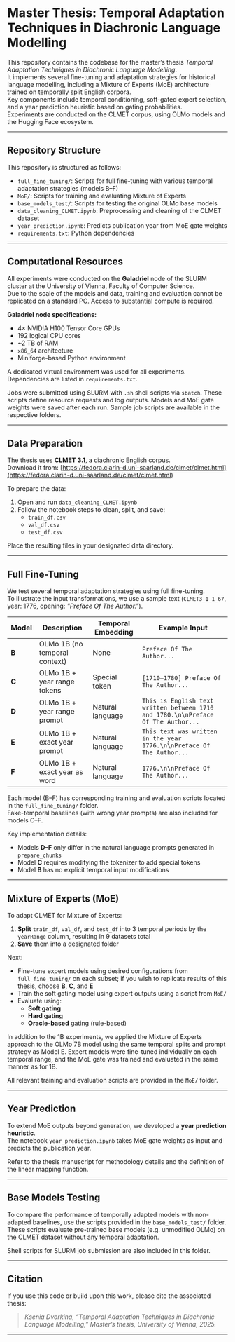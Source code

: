 # Master Thesis: Temporal Adaptation Techniques in Diachronic Language Modelling

This repository contains the codebase for the master’s thesis *Temporal Adaptation Techniques in Diachronic Language Modelling*.  
It implements several fine-tuning and adaptation strategies for historical language modelling, including a Mixture of Experts (MoE) architecture trained on temporally split English corpora.  
Key components include temporal conditioning, soft-gated expert selection, and a year prediction heuristic based on gating probabilities.  
Experiments are conducted on the CLMET corpus, using OLMo models and the Hugging Face ecosystem.

---

## Repository Structure

This repository is structured as follows:

- `full_fine_tuning/`: Scripts for full fine-tuning with various temporal adaptation strategies (models B–F)
- `MoE/`: Scripts for training and evaluating Mixture of Experts
- `base_models_test/`: Scripts for testing the original OLMo base models
- `data_cleaning_CLMET.ipynb`: Preprocessing and cleaning of the CLMET dataset
- `year_prediction.ipynb`: Predicts publication year from MoE gate weights
- `requirements.txt`: Python dependencies

---

## Computational Resources

All experiments were conducted on the **Galadriel** node of the SLURM cluster at the University of Vienna, Faculty of Computer Science.  
Due to the scale of the models and data, training and evaluation cannot be replicated on a standard PC. Access to substantial compute is required.

**Galadriel node specifications:**

- 4× NVIDIA H100 Tensor Core GPUs  
- 192 logical CPU cores  
- ~2 TB of RAM  
- `x86_64` architecture  
- Miniforge-based Python environment

A dedicated virtual environment was used for all experiments.  Dependencies are listed in `requirements.txt`.

Jobs were submitted using SLURM with `.sh` shell scripts via `sbatch`. These scripts define resource requests and log outputs. Models and MoE gate weights were saved after each run. Sample job scripts are available in the respective folders.

---

## Data Preparation

The thesis uses **CLMET 3.1**, a diachronic English corpus.  
Download it from: [https://fedora.clarin-d.uni-saarland.de/clmet/clmet.html](https://fedora.clarin-d.uni-saarland.de/clmet/clmet.html)

To prepare the data:

1. Open and run `data_cleaning_CLMET.ipynb`
2. Follow the notebook steps to clean, split, and save:
   - `train_df.csv`
   - `val_df.csv`
   - `test_df.csv`

Place the resulting files in your designated data directory.

---

## Full Fine-Tuning

We test several temporal adaptation strategies using full fine-tuning.  
To illustrate the input transformations, we use a sample text (`CLMET3_1_1_67`, year: 1776, opening: *"Preface Of The Author."*).

| Model | Description | Temporal Embedding | Example Input |
|-------|-------------|---------------------|----------------|
| **B** | OLMo 1B (no temporal context) | None | `Preface Of The Author...` |
| **C** | OLMo 1B + year range tokens | Special token | `[1710–1780] Preface Of The Author...` |
| **D** | OLMo 1B + year range prompt | Natural language | `This is English text written between 1710 and 1780.\n\nPreface Of The Author...` |
| **E** | OLMo 1B + exact year prompt | Natural language | `This text was written in the year 1776.\n\nPreface Of The Author...` |
| **F** | OLMo 1B + exact year as word | Natural language | `1776.\n\nPreface Of The Author...` |

Each model (B–F) has corresponding training and evaluation scripts located in the `full_fine_tuning/` folder.  
Fake-temporal baselines (with wrong year prompts) are also included for models C–F.

Key implementation details:

- Models **D–F** only differ in the natural language prompts generated in `prepare_chunks`
- Model **C** requires modifying the tokenizer to add special tokens
- Model **B** has no explicit temporal input modifications

---

## Mixture of Experts (MoE)

To adapt CLMET for Mixture of Experts:

1. **Split** `train_df`, `val_df`, and `test_df` into 3 temporal periods by the `yearRange` column, resulting in 9 datasets total 
2. **Save** them into a designated folder

Next:

- Fine-tune expert models using desired configurations from `full_fine_tuning/` on each subset; if you wish to replicate results of this thesis, choose  **B**, **C**, and **E**
- Train the soft gating model using expert outputs using a script from `MoE/`
- Evaluate using:
  - **Soft gating**
  - **Hard gating**
  - **Oracle-based** gating (rule-based)

In addition to the 1B experiments, we applied the Mixture of Experts approach to the OLMo 7B model using the same temporal splits and prompt strategy as Model E. Expert models were fine-tuned individually on each temporal range, and the MoE gate was trained and evaluated in the same manner as for 1B.

All relevant training and evaluation scripts are provided in the `MoE/` folder.

---

## Year Prediction

To extend MoE outputs beyond generation, we developed a **year prediction heuristic**.  
The notebook `year_prediction.ipynb` takes MoE gate weights as input and predicts the publication year.

Refer to the thesis manuscript for methodology details and the definition of the linear mapping function.

---

## Base Models Testing

To compare the performance of temporally adapted models with non-adapted baselines, use the scripts provided in the `base_models_test/` folder.
These scripts evaluate pre-trained base models (e.g. unmodified OLMo) on the CLMET dataset without any temporal adaptation.

Shell scripts for SLURM job submission are also included in this folder.

---

## Citation

If you use this code or build upon this work, please cite the associated thesis:

> *Ksenia Dvorkina, “Temporal Adaptation Techniques in Diachronic Language Modelling,” Master’s thesis, University of Vienna, 2025.*

---
